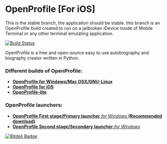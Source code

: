 OpenProfile [For iOS]
===========

This is the stable branch, the application should be stable. this branch is an OpenProfile build created to run on a jailbroken iDevice inside of Mobile Terminal or any other terminal emulating application.


[![Build Status](https://travis-ci.org/deavmi/OpenProfile.png?branch=master)](https://travis-ci.org/deavmi/OpenProfile)

OpenProfile is a free and open-source easy to use autobiography and biography creator written in Python.


### Different builds of OpenProfile:

* [**OpenProfile for Windows/Mac OSX/GNU-Linux**]()
* [**OpenProfile for iOS**]()
* [**OpenProfile-lite**]()

### OpenProfile launchers:

* [**OpenProfile First stage/Primary launcher** _for Windows_ **(Recommended download)**](https://github.com/deavmi/OP-first-stage-launcher_windows)
* [**OpenProfile Second stage/Secondary launcher** _for Windows_](https://github.com/deavmi/OP-second-stage-launcher_windows)

[![Bitdeli Badge](https://d2weczhvl823v0.cloudfront.net/deavmi/openprofile/trend.png)](https://bitdeli.com/free "Bitdeli Badge")
